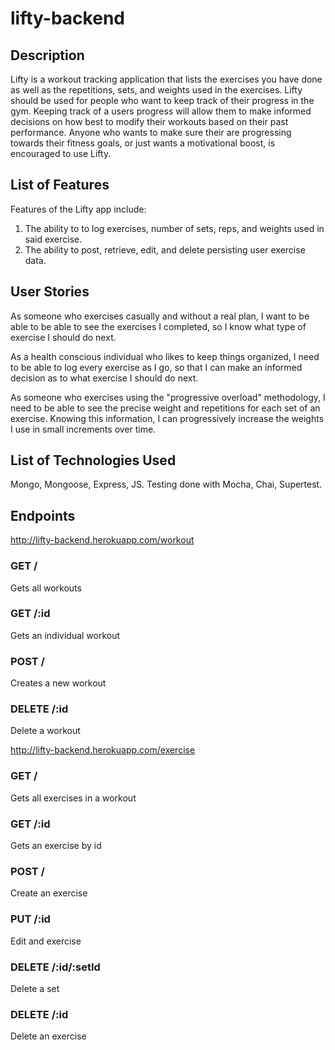 # lifty-backend

## Description

Lifty is a workout tracking application that lists the exercises you have done as well as the repetitions, sets, and weights used in the exercises. Lifty should be used for people who want to keep track of their progress in the gym. Keeping track of a users progress will allow them to make informed decisions on how best to modify their workouts based on their past performance. Anyone who wants to make sure their are progressing towards their fitness goals, or just wants a motivational boost, is encouraged to use Lifty. 

## List of Features 

Features of the Lifty app include: 
1) The ability to to log exercises, number of sets, reps, and weights used in said exercise. 
2) The ability to post, retrieve, edit, and delete persisting user exercise data.

## User Stories

As someone who exercises casually and without a real plan, I want to be able to be able to see the exercises I completed, so I know what type of exercise I should do next.

As a health conscious individual who likes to keep things organized, I need to be able to log every exercise as I go, so that I can make an informed decision as to what exercise I should do next.

As someone who exercises using the "progressive overload" methodology, I need to be able to see the precise weight and repetitions for each set of an exercise. Knowing this information, I can progressively increase the weights I use in small increments over time. 

## List of Technologies Used

Mongo, Mongoose, Express, JS. Testing done with Mocha, Chai, Supertest.

## Endpoints

http://lifty-backend.herokuapp.com/workout

### GET /
Gets all workouts

### GET /:id
Gets an individual workout 

### POST / 
Creates a new workout

### DELETE /:id

Delete a workout


http://lifty-backend.herokuapp.com/exercise

### GET / 
Gets all exercises in a workout

### GET /:id
Gets an exercise by id

### POST /
Create an exercise

### PUT /:id 
Edit and exercise

### DELETE /:id/:setId
Delete a set

### DELETE /:id
Delete an exercise


